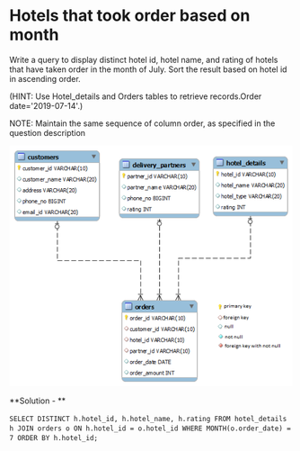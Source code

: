 # Hotels that took order based on month

Write a query to display distinct hotel id, hotel name, and rating of hotels that have taken order in the month of July. Sort the result based on hotel id in ascending order.

(HINT: Use Hotel_details and  Orders tables to retrieve records.Order date='2019-07-14'.)

NOTE: Maintain the same sequence of column order, as specified in the question description

![Local Image](../images/Hotel_mysql.png)

**Solution - **

`SELECT DISTINCT h.hotel_id, h.hotel_name, h.rating FROM hotel_details h
JOIN orders o ON h.hotel_id = o.hotel_id
WHERE MONTH(o.order_date) = 7
ORDER BY h.hotel_id;`